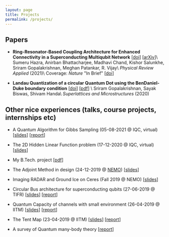 ```yaml
---
layout: page
title: Projects
permalink: /projects/
---
```


## Papers
- **Ring-Resonator-Based Coupling Architecture for Enhanced Connectivity in a Superconducting Multiqubit Network** \[[doi](https://journals.aps.org/prapplied/abstract/10.1103/PhysRevApplied.16.024018?ft=1)\] \[[arXiv](https://arxiv.org/abs/2012.09463)\]\\
  Sumeru Hazra, Anirban Bhattacharjee, Madhavi Chand, Kishor Salunkhe, Sriram Gopalakrishnan, Meghan Patankar, R. Vijay\\
  *Physical Review Applied* (2021)\\
  Coverage: *Nature* "In Brief" \[[doi](https://www.nature.com/articles/s41578-021-00373-1)\]

- **Landau Quantization of a circular Quantum Dot using the BenDaniel-Duke boundary condition** \[[doi](https://doi.org/10.1016/j.spmi.2020.106693)\] \[[pdf](https://sriramgkn.github.io/reports/BDD_published.pdf)\] \\
  Sriram Gopalakrishnan, Sayak Biswas, Shivam Handa\\
  *Superlattices and Microstructures* (2020)

## Other nice experiences (talks, course projects, internships etc)
- A Quantum Algorithm for Gibbs Sampling (05-08-2021 @ IQC, virtual) \[[slides](https://sriramgkn.github.io/reports/Gibbs_pres.pdf)\] \[[report](https://sriramgkn.github.io/reports/Gibbs_report.pdf)\]

- The 2D Hidden Linear Function problem (17-12-2020 @ IQC, virtual) \[[slides](https://sriramgkn.github.io/reports/2D_HLF.pdf)\]

- My B.Tech. project \[[pdf](https://sriramgkn.github.io/reports/Sriram_thesis_final.pdf)\]

<!-- - International Economics (Spring 2020, IITM) \[[report-1](https://sriramgkn.github.io/reports/East_Asian_Miracle.pdf)\] \[[report-2](https://sriramgkn.github.io/reports/International_Economics.pdf)\] -->

- The Adjoint Method in design (24-12-2019 @ [NEMO](http://www.ee.iitm.ac.in/~uday/nemo.html)) \[[slides](https://sriramgkn.github.io/reports/Adjoint_method.pdf)\]

- Imaging RADAR and Ground Ice on Ceres (Fall 2019 @ NEMO) \[[slides](https://sriramgkn.github.io/reports/Ceres.pdf)\]

- Circular Bus architecture for superconducting qubits (27-06-2019 @ TIFR) \[[slides](https://sriramgkn.github.io/reports/VSRP_presentation_Sriram.pdf)\] \[[report](https://sriramgkn.github.io/reports/VSRP_report_Sriram.pdf)\]

- Quantum Capacity of channels with small environment (26-04-2019 @ IITM) \[[slides](https://sriramgkn.github.io/reports/Adv_QCQI_pres.pdf)\] \[[report](https://sriramgkn.github.io/reports/Adv_QCQI_report.pdf)\]

- The Tent Map (23-04-2019 @ IITM) \[[slides](https://sriramgkn.github.io/reports/Tent_map_pres.pdf)\] \[[report](https://sriramgkn.github.io/reports/Tent_map_report.pdf)\]

- A survey of Quantum many-body theory \[[report](https://sriramgkn.github.io/reports/Many_body_theory.pdf)\]
